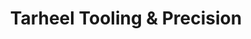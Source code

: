 ---
title: "Tarheel Tooling & Precision"
url: /smithfield/tarheel-tooling-and-precision/
shop: shop
---